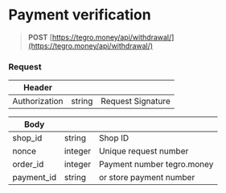 # Payment verification

> **POST** [https://tegro.money/api/withdrawal/](https://tegro.money/api/withdrawal/)

### Request

| Header        |        |                   |
| ------------- | ------ | ----------------- |
| Authorization | string | Request Signature |

| Body        |         |                            |
| ----------- | ------- | -------------------------- |
| shop\_id    | string  | Shop ID                    |
| nonce       | integer | Unique request number      |
| order\_id   | integer | Payment number tegro.money |
| payment\_id | string  | or store payment number    |

